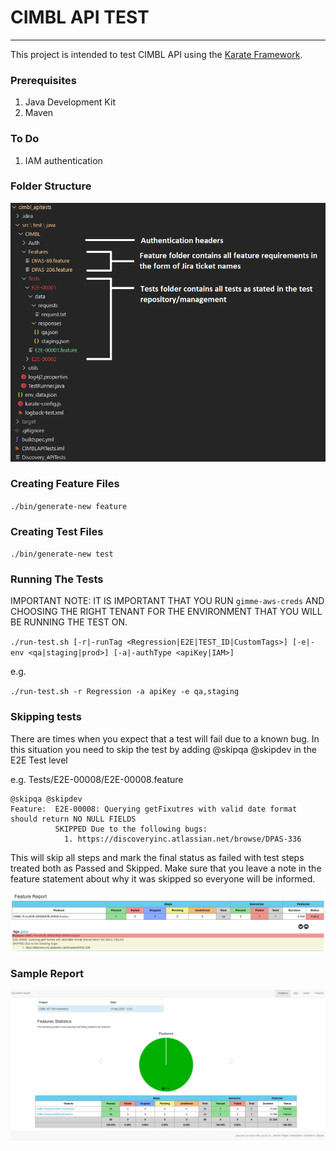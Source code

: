# CIMBL API TEST
---
This project is intended to test CIMBL API using the [Karate Framework](https://intuit.github.io/karate/). 

### Prerequisites
1. Java Development Kit
2. Maven

### To Do
1. IAM authentication

### Folder Structure
![Folder Structure](doc/img/folder_structure.png "Folder Structure")

### Creating Feature Files
`./bin/generate-new feature`

### Creating Test Files
`./bin/generate-new test`

### Running The Tests

IMPORTANT NOTE: IT IS IMPORTANT THAT YOU RUN `gimme-aws-creds` AND CHOOSING THE RIGHT TENANT FOR THE ENVIRONMENT THAT YOU WILL BE RUNNING THE TEST ON.

`./run-test.sh [-r|-runTag <Regression|E2E|TEST_ID|CustomTags>] [-e|-env <qa|staging|prod>] [-a|-authType <apiKey|IAM>]`

e.g.

`./run-test.sh -r Regression -a apiKey -e qa,staging `

### Skipping tests
There are times when you expect that a test will fail due to a known bug. In this situation you need to skip the test
by adding @skipqa @skipdev in the E2E Test level

e.g. Tests/E2E-00008/E2E-00008.feature

    @skipqa @skipdev
    Feature:  E2E-00008: Querying getFixutres with valid date format should return NO NULL FIELDS
              SKIPPED Due to the following bugs:
                1. https://discoveryinc.atlassian.net/browse/DPAS-336

This will skip all steps and mark the final status as failed with test steps treated both as Passed and Skipped.
Make sure that you leave a note in the feature statement about why it was skipped so everyone will be informed.

![Test Skip](doc/img/test_skip.png "Test Skip")



### Sample Report
![Sample Report](doc/img/sample_report.png "Sample Report")


